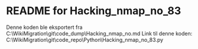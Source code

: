 # README for Hacking_nmap_no_83
Denne koden ble eksportert fra C:\WikiMigration\git\code_dump\Hacking_nmap_no.md
Link til denne koden: C:\WikiMigration\git\code_repo\Python\Hacking_nmap_no_83.py
